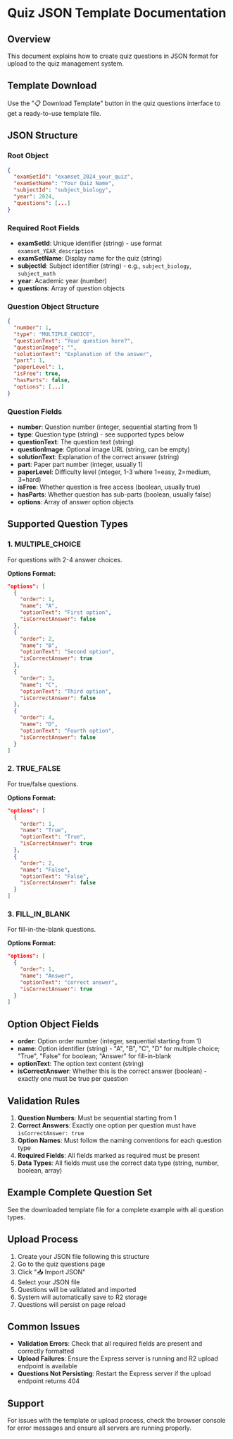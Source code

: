 # Quiz JSON Template Documentation

## Overview
This document explains how to create quiz questions in JSON format for upload to the quiz management system.

## Template Download
Use the "📋 Download Template" button in the quiz questions interface to get a ready-to-use template file.

## JSON Structure

### Root Object
```json
{
  "examSetId": "examset_2024_your_quiz",
  "examSetName": "Your Quiz Name",
  "subjectId": "subject_biology", 
  "year": 2024,
  "questions": [...]
}
```

### Required Root Fields
- **examSetId**: Unique identifier (string) - use format `examset_YEAR_description`
- **examSetName**: Display name for the quiz (string)
- **subjectId**: Subject identifier (string) - e.g., `subject_biology`, `subject_math`
- **year**: Academic year (number)
- **questions**: Array of question objects

### Question Object Structure
```json
{
  "number": 1,
  "type": "MULTIPLE_CHOICE",
  "questionText": "Your question here?",
  "questionImage": "",
  "solutionText": "Explanation of the answer",
  "part": 1,
  "paperLevel": 1,
  "isFree": true,
  "hasParts": false,
  "options": [...]
}
```

### Question Fields
- **number**: Question number (integer, sequential starting from 1)
- **type**: Question type (string) - see supported types below
- **questionText**: The question text (string)
- **questionImage**: Optional image URL (string, can be empty)
- **solutionText**: Explanation of the correct answer (string)
- **part**: Paper part number (integer, usually 1)
- **paperLevel**: Difficulty level (integer, 1-3 where 1=easy, 2=medium, 3=hard)
- **isFree**: Whether question is free access (boolean, usually true)
- **hasParts**: Whether question has sub-parts (boolean, usually false)
- **options**: Array of answer option objects

## Supported Question Types

### 1. MULTIPLE_CHOICE
For questions with 2-4 answer choices.

**Options Format:**
```json
"options": [
  {
    "order": 1,
    "name": "A",
    "optionText": "First option",
    "isCorrectAnswer": false
  },
  {
    "order": 2,
    "name": "B", 
    "optionText": "Second option",
    "isCorrectAnswer": true
  },
  {
    "order": 3,
    "name": "C",
    "optionText": "Third option", 
    "isCorrectAnswer": false
  },
  {
    "order": 4,
    "name": "D",
    "optionText": "Fourth option",
    "isCorrectAnswer": false
  }
]
```

### 2. TRUE_FALSE
For true/false questions.

**Options Format:**
```json
"options": [
  {
    "order": 1,
    "name": "True",
    "optionText": "True",
    "isCorrectAnswer": true
  },
  {
    "order": 2,
    "name": "False", 
    "optionText": "False",
    "isCorrectAnswer": false
  }
]
```

### 3. FILL_IN_BLANK
For fill-in-the-blank questions.

**Options Format:**
```json
"options": [
  {
    "order": 1,
    "name": "Answer",
    "optionText": "correct answer",
    "isCorrectAnswer": true
  }
]
```

## Option Object Fields
- **order**: Option order number (integer, sequential starting from 1)
- **name**: Option identifier (string) - "A", "B", "C", "D" for multiple choice; "True", "False" for boolean; "Answer" for fill-in-blank
- **optionText**: The option text content (string)
- **isCorrectAnswer**: Whether this is the correct answer (boolean) - exactly one must be true per question

## Validation Rules

1. **Question Numbers**: Must be sequential starting from 1
2. **Correct Answers**: Exactly one option per question must have `isCorrectAnswer: true`
3. **Option Names**: Must follow the naming conventions for each question type
4. **Required Fields**: All fields marked as required must be present
5. **Data Types**: All fields must use the correct data type (string, number, boolean, array)

## Example Complete Question Set

See the downloaded template file for a complete example with all question types.

## Upload Process

1. Create your JSON file following this structure
2. Go to the quiz questions page
3. Click "📥 Import JSON" 
4. Select your JSON file
5. Questions will be validated and imported
6. System will automatically save to R2 storage
7. Questions will persist on page reload

## Common Issues

- **Validation Errors**: Check that all required fields are present and correctly formatted
- **Upload Failures**: Ensure the Express server is running and R2 upload endpoint is available
- **Questions Not Persisting**: Restart the Express server if the upload endpoint returns 404

## Support

For issues with the template or upload process, check the browser console for error messages and ensure all servers are running properly.
